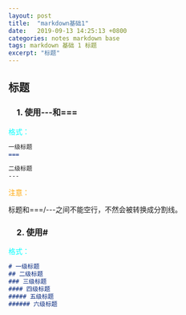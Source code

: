 ```yaml
---
layout: post
title:  "markdown基础1"
date:   2019-09-13 14:25:13 +0800
categories: notes markdown base
tags: markdown 基础 1 标题
excerpt: "标题"
---
```


## 标题

### &emsp;1. 使用---和===

<font color="aqua">格式：</font>

```markdown
一级标题
===

二级标题
---
```

<font color="orange">注意：</font>

标题和===/---之间不能空行，不然会被转换成分割线。

### &emsp;2. 使用\#

<font color="aqua">格式：</font>

```markdown
# 一级标题
## 二级标题
### 三级标题
#### 四级标题
##### 五级标题
###### 六级标题
```
